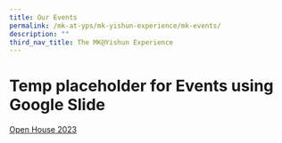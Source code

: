 ```yaml
---
title: Our Events
permalink: /mk-at-yps/mk-yishun-experience/mk-events/
description: ""
third_nav_title: The MK@Yishun Experience
---
```

# Temp placeholder for Events using Google Slide

[Open House 2023](/mk-at-yps-gallery/our-events/open-house-2023/)
